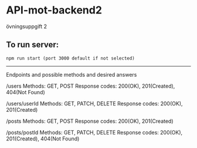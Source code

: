 # API-mot-backend2
övningsuppgift 2

## To run server: 
```
npm run start (port 3000 default if not selected)
```
---
Endpoints and possible methods and desired answers
    
/users
Methods: GET, POST
Response codes: 200(OK), 201(Created), 404(Not Found) 

/users/userId
Methods: GET, PATCH, DELETE
Response codes: 200(OK), 201(Created)

/posts
Methods: GET, POST
Response codes: 200(OK), 201(Created)

/posts/postId
Methods: GET, PATCH, DELETE
Response codes: 200(OK), 201(Created), 404(Not Found)